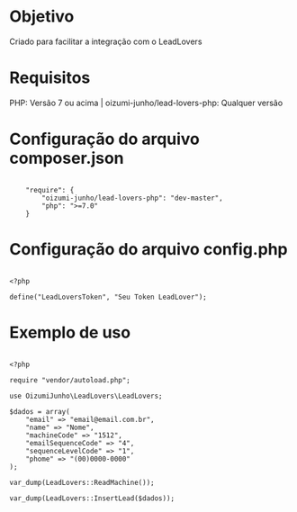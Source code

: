 # Objetivo
Criado para facilitar a integração com o LeadLovers

# Requisitos
PHP: Versão 7 ou acima | oizumi-junho/lead-lovers-php: Qualquer versão

# Configuração do arquivo composer.json

```

    "require": {
        "oizumi-junho/lead-lovers-php": "dev-master",
        "php": ">=7.0"
    }

```

# Configuração do arquivo config.php

```

<?php

define("LeadLoversToken", "Seu Token LeadLover");

```

# Exemplo de uso

```

<?php

require "vendor/autoload.php";

use OizumiJunho\LeadLovers\LeadLovers;

$dados = array(
    "email" => "email@email.com.br",
    "name" => "Nome",
    "machineCode" => "1512",
    "emailSequenceCode" => "4",
    "sequenceLevelCode" => "1",
    "phome" => "(00)0000-0000"
);

var_dump(LeadLovers::ReadMachine());

var_dump(LeadLovers::InsertLead($dados));

```